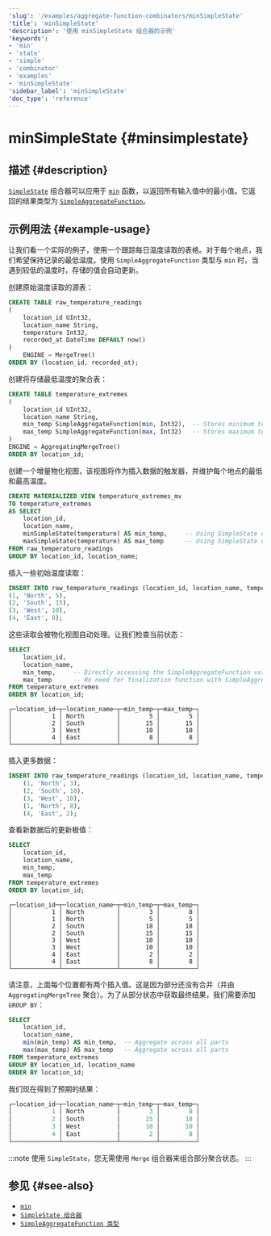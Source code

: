 ```yaml
---
'slug': '/examples/aggregate-function-combinators/minSimpleState'
'title': 'minSimpleState'
'description': '使用 minSimpleState 组合器的示例'
'keywords':
- 'min'
- 'state'
- 'simple'
- 'combinator'
- 'examples'
- 'minSimpleState'
'sidebar_label': 'minSimpleState'
'doc_type': 'reference'
---
```



# minSimpleState {#minsimplestate}

## 描述 {#description}

[`SimpleState`](/sql-reference/aggregate-functions/combinators#-simplestate) 组合器可以应用于 [`min`](/sql-reference/aggregate-functions/reference/min) 函数，以返回所有输入值中的最小值。它返回的结果类型为 [`SimpleAggregateFunction`](/docs/sql-reference/data-types/simpleaggregatefunction)。

## 示例用法 {#example-usage}

让我们看一个实际的例子，使用一个跟踪每日温度读取的表格。对于每个地点，我们希望保持记录的最低温度。使用 `SimpleAggregateFunction` 类型与 `min` 时，当遇到较低的温度时，存储的值会自动更新。

创建原始温度读取的源表：

```sql
CREATE TABLE raw_temperature_readings
(
    location_id UInt32,
    location_name String,
    temperature Int32,
    recorded_at DateTime DEFAULT now()
)
    ENGINE = MergeTree()
ORDER BY (location_id, recorded_at);
```

创建将存储最低温度的聚合表：

```sql
CREATE TABLE temperature_extremes
(
    location_id UInt32,
    location_name String,
    min_temp SimpleAggregateFunction(min, Int32),  -- Stores minimum temperature
    max_temp SimpleAggregateFunction(max, Int32)   -- Stores maximum temperature
)
ENGINE = AggregatingMergeTree()
ORDER BY location_id;
```

创建一个增量物化视图，该视图将作为插入数据的触发器，并维护每个地点的最低和最高温度。

```sql
CREATE MATERIALIZED VIEW temperature_extremes_mv
TO temperature_extremes
AS SELECT
    location_id,
    location_name,
    minSimpleState(temperature) AS min_temp,     -- Using SimpleState combinator
    maxSimpleState(temperature) AS max_temp      -- Using SimpleState combinator
FROM raw_temperature_readings
GROUP BY location_id, location_name;
```

插入一些初始温度读取：

```sql
INSERT INTO raw_temperature_readings (location_id, location_name, temperature) VALUES
(1, 'North', 5),
(2, 'South', 15),
(3, 'West', 10),
(4, 'East', 8);
```

这些读取会被物化视图自动处理。让我们检查当前状态：

```sql
SELECT
    location_id,
    location_name,
    min_temp,     -- Directly accessing the SimpleAggregateFunction values
    max_temp      -- No need for finalization function with SimpleAggregateFunction
FROM temperature_extremes
ORDER BY location_id;
```

```response
┌─location_id─┬─location_name─┬─min_temp─┬─max_temp─┐
│           1 │ North         │        5 │        5 │
│           2 │ South         │       15 │       15 │
│           3 │ West          │       10 │       10 │
│           4 │ East          │        8 │        8 │
└─────────────┴───────────────┴──────────┴──────────┘
```

插入更多数据：

```sql
INSERT INTO raw_temperature_readings (location_id, location_name, temperature) VALUES
    (1, 'North', 3),
    (2, 'South', 18),
    (3, 'West', 10),
    (1, 'North', 8),
    (4, 'East', 2);
```

查看新数据后的更新极值：

```sql
SELECT
    location_id,
    location_name,
    min_temp,  
    max_temp
FROM temperature_extremes
ORDER BY location_id;
```

```response
┌─location_id─┬─location_name─┬─min_temp─┬─max_temp─┐
│           1 │ North         │        3 │        8 │
│           1 │ North         │        5 │        5 │
│           2 │ South         │       18 │       18 │
│           2 │ South         │       15 │       15 │
│           3 │ West          │       10 │       10 │
│           3 │ West          │       10 │       10 │
│           4 │ East          │        2 │        2 │
│           4 │ East          │        8 │        8 │
└─────────────┴───────────────┴──────────┴──────────┘
```

请注意，上面每个位置都有两个插入值。这是因为部分还没有合并（并由 `AggregatingMergeTree` 聚合）。为了从部分状态中获取最终结果，我们需要添加 `GROUP BY`：

```sql
SELECT
    location_id,
    location_name,
    min(min_temp) AS min_temp,  -- Aggregate across all parts 
    max(max_temp) AS max_temp   -- Aggregate across all parts
FROM temperature_extremes
GROUP BY location_id, location_name
ORDER BY location_id;
```

我们现在得到了预期的结果：

```sql
┌─location_id─┬─location_name─┬─min_temp─┬─max_temp─┐
│           1 │ North         │        3 │        8 │
│           2 │ South         │       15 │       18 │
│           3 │ West          │       10 │       10 │
│           4 │ East          │        2 │        8 │
└─────────────┴───────────────┴──────────┴──────────┘
```

:::note
使用 `SimpleState`，您无需使用 `Merge` 组合器来组合部分聚合状态。
:::

## 参见 {#see-also}
- [`min`](/sql-reference/aggregate-functions/reference/min)
- [`SimpleState 组合器`](/sql-reference/aggregate-functions/combinators#-simplestate)
- [`SimpleAggregateFunction 类型`](/sql-reference/data-types/simpleaggregatefunction)
